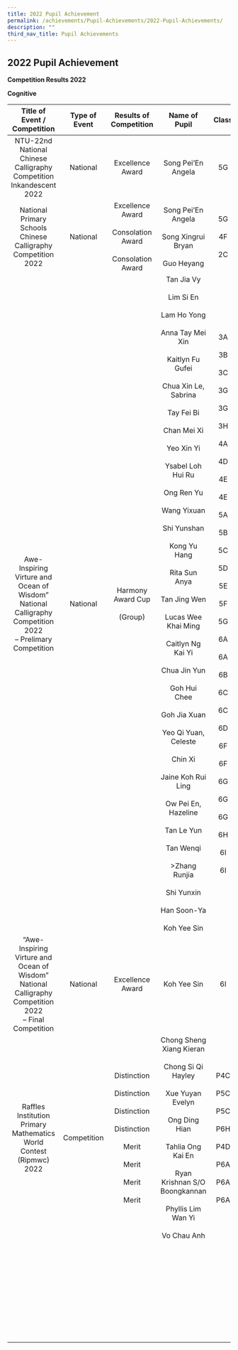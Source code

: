 ```yaml
---
title: 2022 Pupil Achievement
permalink: /achievements/Pupil-Achievements/2022-Pupil-Achievements/
description: ""
third_nav_title: Pupil Achievements
---
```

## 2022 Pupil Achievement

**Competition Results 2022**

**Cognitive**

|                                          Title of Event / Competition                                          | Type of Event |                                      Results of Competition                                      |                                                                                                                                                                                                                                                             Name of Pupil                                                                                                                                                                                                                                                              |                                                                                            Class                                                                                           |                             |                                         |             |                                                               |
|:--------------------------------------------------------------------------------------------------------------:|:-------------:|:------------------------------------------------------------------------------------------------:|:--------------------------------------------------------------------------------------------------------------------------------------------------------------------------------------------------------------------------------------------------------------------------------------------------------------------------------------------------------------------------------------------------------------------------------------------------------------------------------------------------------------------------------------:|:------------------------------------------------------------------------------------------------------------------------------------------------------------------------------------------:|-----------------------------|-----------------------------------------|-------------|---------------------------------------------------------------|
|                      NTU-22nd National Chinese Calligraphy Competition Inkandescent 2022                       |    National   |                                         Excellence Award                                         |                                                                                                                                                                                                                                                           Song Pei’En Angela                                                                                                                                                                                                                                                           |                                                                                             5G                                                                                             |                             |                                         |             |                                                               |
|                        National Primary Schools Chinese<br>Calligraphy Competition 2022                        |    National   |                  Excellence Award<br><br>Consolation Award<br><br>Consolation Award                  |                                                                                                                                                                                                                                       Song Pei’En Angela<br><br>Song Xingrui Bryan<br><br>Guo Heyang                                                                                                                                                                                                                                       |                                                                                     5G<br><br>4F<br><br>2C                                                                                     |                             |                                         |             |                                                               |
| Awe-Inspiring Virture and Ocean of Wisdom”<br>National Calligraphy Competition 2022<br>– Prelimary Competition |    National   |                                 Harmony Award Cup<br><br>(Group)                                 | Tan Jia Vy<br><br>Lim Si En<br><br>Lam Ho Yong<br><br>Anna Tay Mei Xin<br><br>Kaitlyn Fu Gufei<br><br>Chua Xin Le, Sabrina<br><br>Tay Fei Bi<br><br>Chan Mei Xi<br><br>Yeo Xin Yi<br><br>Ysabel Loh Hui Ru<br><br>Ong Ren Yu<br><br>Wang Yixuan<br><br>Shi Yunshan<br><br>Kong Yu Hang<br><br>Rita Sun Anya<br><br>Tan Jing Wen<br><br>Lucas Wee Khai Ming<br><br>Caitlyn Ng Kai Yi<br><br>Chua Jin Yun<br><br>Goh Hui Chee<br><br>Goh Jia Xuan<br><br>Yeo Qi Yuan, Celeste<br><br>Chin Xi<br><br>Jaine Koh Rui Ling<br><br>Ow Pei En, Hazeline<br><br>Tan Le Yun<br><br>Tan Wenqi<br><br>>Zhang Runjia<br><br>Shi Yunxin<br><br>Han Soon-Ya<br><br>Koh Yee Sin | 3A<br><br>3B<br><br>3C<br><br>3G<br><br>3G<br><br>3H<br><br>4A<br><br>4D<br><br>4E<br><br>4E<br><br>5A<br><br>5B<br><br>5C<br><br>5D<br><br>5E<br><br>5F<br><br>5G<br><br>6A<br><br>6A<br><br>6B<br><br>6C<br><br>6C<br><br>6D<br><br>6F<br><br>6F<br><br>6G<br><br>6G<br><br>6G<br><br>6H<br><br>6I<br><br>6I |                             |                                         |             |                                                               |
|   “Awe-Inspiring Virture and Ocean of Wisdom”<br>National Calligraphy Competition 2022<br>– Final Competition  |    National   |                                         Excellence Award                                         |                                                                                                                                                                                                                                                               Koh Yee Sin                                                                                                                                                                                                                                                              |                                                                                             6I                                                                                             |                             |                                         |             |                                                               |
| Raffles Institution Primary Mathematics World Contest (Ripmwc) 2022                                            |  Competition  | Distinction<br><br>Distinction<br><br>Distinction<br><br>Distinction<br><br>Merit<br><br>Merit<br><br>Merit<br><br>Merit |                                                                                                                                                                           Chong Sheng Xiang Kieran<br><br>Chong Si Qi Hayley<br><br>Xue Yuyan Evelyn<br><br>Ong Ding Hian<br><br>Tahlia Ong Kai En<br><br>Ryan Krishnan S/O Boongkannan<br><br>Phyllis Lim Wan Yi<br><br>Vo Chau Anh                                                                                                                                                                           |                                                                  P4C<br><br>P5C<br><br>P5C<br><br>P6H<br><br>P4D<br><br>P6A<br><br>P6A<br><br>P6A                                                                  |                             |                                         |             |                                                               |
|                                                                                                                |               |                                                                                                  |                                                                                                                                                                                                                                                                                                                                                                                                                                                                                                                                        |                                                                                                                                                                                            | Singapore Moo-O Awards 2022 | Primary 3 Level (participating schools) | Merit Award | Lui Xin Yue, Ivy<br><br>Nate Low Yan Kai<br><br>Wesley Wu Shaorui |